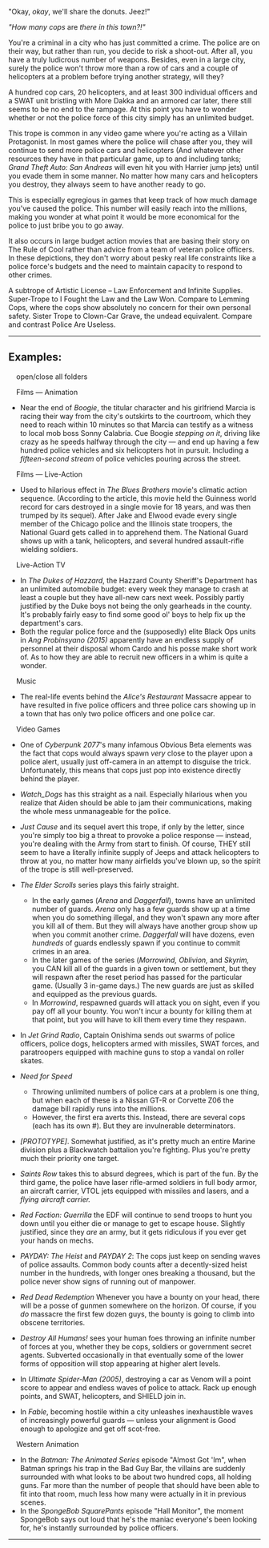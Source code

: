 "Okay, _okay_, we'll share the donuts. Jeez!"

_"How many cops_ are _there in this town?!"_

You're a criminal in a city who has just committed a crime. The police are on their way, but rather than run, you decide to risk a shoot-out. After all, you have a truly ludicrous number of weapons. Besides, even in a large city, surely the police won't throw more than a row of cars and a couple of helicopters at a problem before trying another strategy, will they?

A hundred cop cars, 20 helicopters, and at least 300 individual officers and a SWAT unit bristling with More Dakka and an armored car later, there still seems to be no end to the rampage. At this point you have to wonder whether or not the police force of this city simply has an unlimited budget.

This trope is common in any video game where you're acting as a Villain Protagonist. In most games where the police will chase after you, they will continue to send more police cars and helicopters (And whatever other resources they have in that particular game, up to and including tanks; _Grand Theft Auto: San Andreas_ will even hit you with Harrier jump jets) until you evade them in some manner. No matter how many cars and helicopters you destroy, they always seem to have another ready to go.

This is especially egregious in games that keep track of how much damage you've caused the police. This number will easily reach into the millions, making you wonder at what point it would be more economical for the police to just bribe you to go away.

It also occurs in large budget action movies that are basing their story on The Rule of Cool rather than advice from a team of veteran police officers. In these depictions, they don't worry about pesky real life constraints like a police force's budgets and the need to maintain capacity to respond to other crimes.

A subtrope of Artistic License – Law Enforcement and Infinite Supplies. Super-Trope to I Fought the Law and the Law Won. Compare to Lemming Cops, where the cops show absolutely no concern for their own personal safety. Sister Trope to Clown-Car Grave, the undead equivalent. Compare and contrast Police Are Useless.

___

## Examples:

    open/close all folders 

    Films — Animation 

-   Near the end of _Boogie_, the titular character and his girlfriend Marcia is racing their way from the city's outskirts to the courtroom, which they need to reach within 10 minutes so that Marcia can testify as a witness to local mob boss Sonny Calabria. Cue Boogie _stepping on it_, driving like crazy as he speeds halfway through the city — and end up having a few hundred police vehicles and six helicopters hot in pursuit. Including a _fifteen-second stream_ of police vehicles pouring across the street.

    Films — Live-Action 

-   Used to hilarious effect in _The Blues Brothers_ movie's climatic action sequence. (According to the article, this movie held the Guinness world record for cars destroyed in a single movie for 18 years, and was then trumped by its sequel). After Jake and Elwood evade every single member of the Chicago police and the Illinois state troopers, the National Guard gets called in to apprehend them. The National Guard shows up with a tank, helicopters, and several hundred assault-rifle wielding soldiers.

    Live-Action TV 

-   In _The Dukes of Hazzard_, the Hazzard County Sheriff's Department has an unlimited automobile budget: every week they manage to crash at least a couple but they have all-new cars next week. Possibly partly justified by the Duke boys not being the only gearheads in the county. It's probably fairly easy to find some good ol' boys to help fix up the department's cars.
-   Both the regular police force and the (supposedly) elite Black Ops units in _Ang Probinsyano (2015)_ apparently have an endless supply of personnel at their disposal whom Cardo and his posse make short work of. As to how they are able to recruit new officers in a whim is quite a wonder.

    Music 

-   The real-life events behind the _Alice's Restaurant_ Massacre appear to have resulted in five police officers and three police cars showing up in a town that has only two police officers and one police car.

    Video Games 

-   One of _Cyberpunk 2077_'s many infamous Obvious Beta elements was the fact that cops would always spawn _very_ close to the player upon a police alert, usually just off-camera in an attempt to disguise the trick. Unfortunately, this means that cops just pop into existence directly behind the player.
-   _Watch\_Dogs_ has this straight as a nail. Especially hilarious when you realize that Aiden should be able to jam their communications, making the whole mess unmanageable for the police.
-   _Just Cause_ and its sequel avert this trope, if only by the letter, since you're simply too big a threat to provoke a police response — instead, you're dealing with the Army from start to finish. Of course, THEY still seem to have a literally infinite supply of Jeeps and attack helicopters to throw at you, no matter how many airfields you've blown up, so the spirit of the trope is still well-preserved.
-   _The Elder Scrolls_ series plays this fairly straight.
    -   In the early games (_Arena_ and _Daggerfall_), towns have an unlimited number of guards. _Arena_ only has a few guards show up at a time when you do something illegal, and they won't spawn any more after you kill all of them. But they will always have another group show up when you commit another crime. _Daggerfall_ will have dozens, even _hundreds_ of guards endlessly spawn if you continue to commit crimes in an area.
    -   In the later games of the series (_Morrowind,_ _Oblivion,_ and _Skyrim,_ you CAN kill all of the guards in a given town or settlement, but they will respawn after the reset period has passed for the particular game. (Usually 3 in-game days.) The new guards are just as skilled and equipped as the previous guards.
    -   In _Morrowind_, respawned guards will attack you on sight, even if you pay off all your bounty. You won't incur a bounty for killing them at that point, but you will have to kill them every time they respawn.

-   In _Jet Grind Radio_, Captain Onishima sends out swarms of police officers, police dogs, helicopters armed with missiles, SWAT forces, and paratroopers equipped with machine guns to stop a vandal on roller skates.
-   _Need for Speed_
    -   Throwing unlimited numbers of police cars at a problem is one thing, but when each of these is a Nissan GT-R or Corvette Z06 the damage bill rapidly runs into the millions.
    -   However, the first era averts this. Instead, there are several cops (each has its own #). But they are invulnerable determinators.
-   _\[PROTOTYPE\]_. Somewhat justified, as it's pretty much an entire Marine division plus a Blackwatch battalion you're fighting. Plus you're pretty much their priority one target.
-   _Saints Row_ takes this to absurd degrees, which is part of the fun. By the third game, the police have laser rifle-armed soldiers in full body armor, an aircraft carrier, VTOL jets equipped with missiles and lasers, and a _flying aircraft carrier._
-   _Red Faction: Guerrilla_ the EDF will continue to send troops to hunt you down until you either die or manage to get to escape house. Slightly justified, since they _are_ an army, but it gets ridiculous if you ever get your hands on mechs.
-   _PAYDAY: The Heist_ and _PAYDAY 2_: The cops just keep on sending waves of police assaults. Common body counts after a decently-sized heist number in the hundreds, with longer ones breaking a thousand, but the police never show signs of running out of manpower.
-   _Red Dead Redemption_ Whenever you have a bounty on your head, there will be a posse of gunmen somewhere on the horizon. Of course, if you _do_ massacre the first few dozen guys, the bounty is going to climb into obscene territories.
-   _Destroy All Humans!_ sees your human foes throwing an infinite number of forces at you, whether they be cops, soldiers or government secret agents. Subverted occasionally in that eventually some of the lower forms of opposition will stop appearing at higher alert levels.
-   In _Ultimate Spider-Man (2005)_, destroying a car as Venom will a point score to appear and endless waves of police to attack. Rack up enough points, and SWAT, helicopters, and SHIELD join in.
-   In _Fable_, becoming hostile within a city unleashes inexhaustible waves of increasingly powerful guards — unless your alignment is Good enough to apologize and get off scot-free.

    Western Animation 

-   In the _Batman: The Animated Series_ episode "Almost Got 'Im", when Batman springs his trap in the Bad Guy Bar, the villains are suddenly surrounded with what looks to be about two hundred cops, all holding guns. Far more than the number of people that should have been able to fit into that room, much less how many were actually in it in previous scenes.
-   In the _SpongeBob SquarePants_ episode "Hall Monitor", the moment SpongeBob says out loud that he's the maniac everyone's been looking for, he's instantly surrounded by police officers.

___